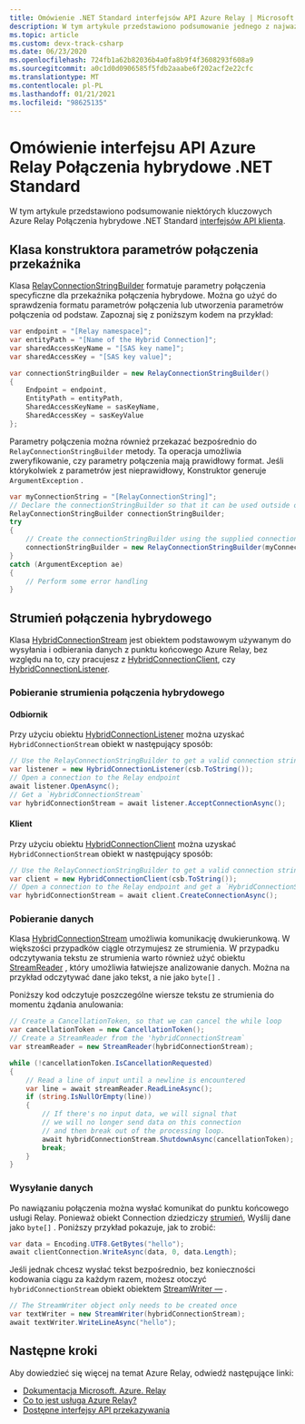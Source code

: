```yaml
---
title: Omówienie .NET Standard interfejsów API Azure Relay | Microsoft Docs
description: W tym artykule przedstawiono podsumowanie jednego z najważniejszych informacji o interfejsie API Azure Relay Połączenia hybrydowe .NET Standard.
ms.topic: article
ms.custom: devx-track-csharp
ms.date: 06/23/2020
ms.openlocfilehash: 724fb1a62b82036b4a0fa8b9f4f3608293f608a9
ms.sourcegitcommit: a0c1d0d0906585f5fdb2aaabe6f202acf2e22cfc
ms.translationtype: MT
ms.contentlocale: pl-PL
ms.lasthandoff: 01/21/2021
ms.locfileid: "98625135"
---
```

# <a name="azure-relay-hybrid-connections-net-standard-api-overview"></a>Omówienie interfejsu API Azure Relay Połączenia hybrydowe .NET Standard

W tym artykule przedstawiono podsumowanie niektórych kluczowych Azure Relay Połączenia hybrydowe .NET Standard [interfejsów API klienta](/dotnet/api/microsoft.azure.relay).
  
## <a name="relay-connection-string-builder-class"></a>Klasa konstruktora parametrów połączenia przekaźnika

Klasa [RelayConnectionStringBuilder][RelayConnectionStringBuilder] formatuje parametry połączenia specyficzne dla przekaźnika połączenia hybrydowe. Można go użyć do sprawdzenia formatu parametrów połączenia lub utworzenia parametrów połączenia od podstaw. Zapoznaj się z poniższym kodem na przykład:

```csharp
var endpoint = "[Relay namespace]";
var entityPath = "[Name of the Hybrid Connection]";
var sharedAccessKeyName = "[SAS key name]";
var sharedAccessKey = "[SAS key value]";

var connectionStringBuilder = new RelayConnectionStringBuilder()
{
    Endpoint = endpoint,
    EntityPath = entityPath,
    SharedAccessKeyName = sasKeyName,
    SharedAccessKey = sasKeyValue
};
```

Parametry połączenia można również przekazać bezpośrednio do `RelayConnectionStringBuilder` metody. Ta operacja umożliwia zweryfikowanie, czy parametry połączenia mają prawidłowy format. Jeśli którykolwiek z parametrów jest nieprawidłowy, Konstruktor generuje `ArgumentException` .

```csharp
var myConnectionString = "[RelayConnectionString]";
// Declare the connectionStringBuilder so that it can be used outside of the loop if needed
RelayConnectionStringBuilder connectionStringBuilder;
try
{
    // Create the connectionStringBuilder using the supplied connection string
    connectionStringBuilder = new RelayConnectionStringBuilder(myConnectionString);
}
catch (ArgumentException ae)
{
    // Perform some error handling
}
```

## <a name="hybrid-connection-stream"></a>Strumień połączenia hybrydowego

Klasa [HybridConnectionStream][HCStream] jest obiektem podstawowym używanym do wysyłania i odbierania danych z punktu końcowego Azure Relay, bez względu na to, czy pracujesz z [HybridConnectionClient][HCClient], czy [HybridConnectionListener][HCListener].

### <a name="getting-a-hybrid-connection-stream"></a>Pobieranie strumienia połączenia hybrydowego

#### <a name="listener"></a>Odbiornik

Przy użyciu obiektu [HybridConnectionListener][HCListener] można uzyskać `HybridConnectionStream` obiekt w następujący sposób:

```csharp
// Use the RelayConnectionStringBuilder to get a valid connection string
var listener = new HybridConnectionListener(csb.ToString());
// Open a connection to the Relay endpoint
await listener.OpenAsync();
// Get a `HybridConnectionStream`
var hybridConnectionStream = await listener.AcceptConnectionAsync();
```

#### <a name="client"></a>Klient

Przy użyciu obiektu [HybridConnectionClient][HCClient] można uzyskać `HybridConnectionStream` obiekt w następujący sposób:

```csharp
// Use the RelayConnectionStringBuilder to get a valid connection string
var client = new HybridConnectionClient(csb.ToString());
// Open a connection to the Relay endpoint and get a `HybridConnectionStream`
var hybridConnectionStream = await client.CreateConnectionAsync();
```

### <a name="receiving-data"></a>Pobieranie danych

Klasa [HybridConnectionStream][HCStream] umożliwia komunikację dwukierunkową. W większości przypadków ciągle otrzymujesz ze strumienia. W przypadku odczytywania tekstu ze strumienia warto również użyć obiektu [StreamReader](/dotnet/api/system.io.streamreader) , który umożliwia łatwiejsze analizowanie danych. Można na przykład odczytywać dane jako tekst, a nie jako `byte[]` .

Poniższy kod odczytuje poszczególne wiersze tekstu ze strumienia do momentu żądania anulowania:

```csharp
// Create a CancellationToken, so that we can cancel the while loop
var cancellationToken = new CancellationToken();
// Create a StreamReader from the 'hybridConnectionStream`
var streamReader = new StreamReader(hybridConnectionStream);

while (!cancellationToken.IsCancellationRequested)
{
    // Read a line of input until a newline is encountered
    var line = await streamReader.ReadLineAsync();
    if (string.IsNullOrEmpty(line))
    {
        // If there's no input data, we will signal that 
        // we will no longer send data on this connection
        // and then break out of the processing loop.
        await hybridConnectionStream.ShutdownAsync(cancellationToken);
        break;
    }
}
```

### <a name="sending-data"></a>Wysyłanie danych

Po nawiązaniu połączenia można wysłać komunikat do punktu końcowego usługi Relay. Ponieważ obiekt Connection dziedziczy [strumień](/dotnet/api/system.io.stream), Wyślij dane jako `byte[]` . Poniższy przykład pokazuje, jak to zrobić:

```csharp
var data = Encoding.UTF8.GetBytes("hello");
await clientConnection.WriteAsync(data, 0, data.Length);
```

Jeśli jednak chcesz wysłać tekst bezpośrednio, bez konieczności kodowania ciągu za każdym razem, możesz otoczyć `hybridConnectionStream` obiekt obiektem [StreamWriter —](/dotnet/api/system.io.streamwriter) .

```csharp
// The StreamWriter object only needs to be created once
var textWriter = new StreamWriter(hybridConnectionStream);
await textWriter.WriteLineAsync("hello");
```

## <a name="next-steps"></a>Następne kroki

Aby dowiedzieć się więcej na temat Azure Relay, odwiedź następujące linki:

* [Dokumentacja Microsoft. Azure. Relay](/dotnet/api/microsoft.azure.relay)
* [Co to jest usługa Azure Relay?](relay-what-is-it.md)
* [Dostępne interfejsy API przekazywania](relay-api-overview.md)

[RelayConnectionStringBuilder]: /dotnet/api/microsoft.azure.relay.relayconnectionstringbuilder
[HCStream]: /dotnet/api/microsoft.azure.relay.hybridconnectionstream
[HCClient]: /dotnet/api/microsoft.azure.relay.hybridconnectionclient
[HCListener]: /dotnet/api/microsoft.azure.relay.hybridconnectionlistener
